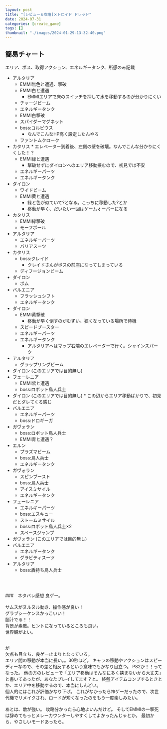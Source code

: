 ```yaml
---
layout: post
title: "[レビュー＆攻略]メトロイド ドレッド"
date: 2024-07-31
categories: [create_game]
tags: []
thumbnail: "./images/2024-01-29-13-32-40.png"
---
```


## 簡易チャート  

エリア、ボス、取得アクション、エネルギータンク、所感のみ記載
* アルタリア
    * EMMI無色と遭遇、撃破
    * EMMI白と遭遇
        * EMMIエリアで床のスイッチを押して水を移動するのが分かりにくい
    * チャージビーム
    * エネルギータンク
    * EMMI白撃破
    * スパイダーマグネット
    * boss:コルピウス
        * なんでこんなHP高く設定したんやろ
    * ファントムクローク
* カタリス
        * エレベーター到着後、左側の壁を破壊。なんでこんな分かりにくくした！？
    * EMMI緑と遭遇
        * 撃破せずにダイロンへのエリア移動挟むので、初見では不安
    * エネルギーパーツ
    * エネルギータンク
* ダイロン
    * ワイドビーム
    * EMMI黄と遭遇
        * 緑と色が似ていて?となる。こっちに移動した?とか
        * 移動が早く、だいたい一回はゲームオーバーになる
* カタリス
    * EMMI緑撃破
    * モーフボール
* アルタリア
    * エネルギーパーツ
    * バリアスーツ
* カタリス
    * boss:クレイド
        * クレイドさんがボスの前座になってしまっている
    * ディフージョンビーム
* ダイロン
    * ボム
* バルエニア
    * フラッシュシフト
    * エネルギータンク
* ダイロン
    * EMMI黄撃破
        * 移動が早く倒すのがむずい、狭くなっている場所で待機
    * スピードブースター
    * エネルギーパーツ
    * エネルギータンク
        * アルタリアへはマップ右端のエレベーターで行く。シャインスパーク
* アルタリア
    * グラップリングビーム
* ダイロン
    (このエリアでは目的無し)
* フェーレニア
    * EMMI紫と遭遇
    * boss:ロボット鳥人兵士
* ダイロン
    (このエリアでは目的無し)
        * この辺からエリア移動ばかりで、初見だとダレてくる感じ
* バルエニア
    * エネルギーパーツ
    * boss:ドロギーガ
* ガヴォラン
    * boss:ロボット鳥人兵士
    * EMMI青と遭遇？
* エルン
    * プラズマビーム
    * boss:鳥人兵士
    * エネルギータンク
* ガヴォラン
    * スピンブースト
    * boss:鳥人兵士
    * アイスミサイル
    * エネルギータンク
* フェーレニア
    * エネルギーパーツ
    * boss:エスキュー
    * ストームミサイル
    * boss:ロボット鳥人兵士×2
    * スペースジャンプ
* ガヴォラン
    (このエリアでは目的無し)
* バルエニア
    * エネルギータンク
    * グラビティスーツ
* アルタリア
    * boss:盾持ち鳥人兵士



<br>
<br>

###　ネタバレ感想
良ゲー。  
<br>
サムスがヌルヌル動き、操作感が良い！  
グラブシーケンスかっこいい！  
脳汁でる！！  
背景が素敵。ヒントになっているところも良い。  
世界観がよい。  

<br>
が  
<br>
欠点も目立ち、良ゲー止まりとなっている。  
<br>
エリア間の移動が本当に長い。。30秒ほど。  
キャラの移動やアクションはスピーディーなので、その差と相反するという意味でもかなり目立つ。    
PS2か！！ってなった。  
他の方のレビューで「エリア移動はそんなに多く挟まないから大丈夫」と書いてあったが、あなたプレイしてます？と。  
終盤アイテムコンプするときとか、エリア中を移動するので、本当にしんどい。  
<br>
個人的にはこれが評価かなり下げ。  
これがなかったら神ゲーだったので、次世代機でリメイクされ、ロードが短くなったのをもう一度楽しみたい。  
<br>
<br>
あとは、敵が強い。  
攻略分かったら心地よいんだけど。  
そしてEMMIの一撃死は辞めてもっとメレーカウンターしやすくしてよかったんじゃとか。  
最初から、やさしいモードあったら。  
<br>

